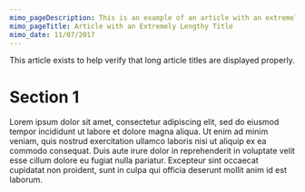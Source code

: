 ```yaml
---
mimo_pageDescription: This is an example of an article with an extremely length title.
mimo_pageTitle: Article with an Extremely Lengthy Title
mimo_date: 11/07/2017
---
```


This article exists to help verify that long article titles are displayed properly.

# Section 1
Lorem ipsum dolor sit amet, consectetur adipiscing elit, sed do eiusmod tempor incididunt ut labore et dolore magna aliqua. Ut enim ad minim veniam, quis nostrud exercitation ullamco laboris nisi ut aliquip ex ea commodo consequat. Duis aute irure dolor in reprehenderit in voluptate velit esse cillum dolore eu fugiat nulla pariatur. Excepteur sint occaecat cupidatat non proident, sunt in culpa qui officia deserunt mollit anim id est laborum.